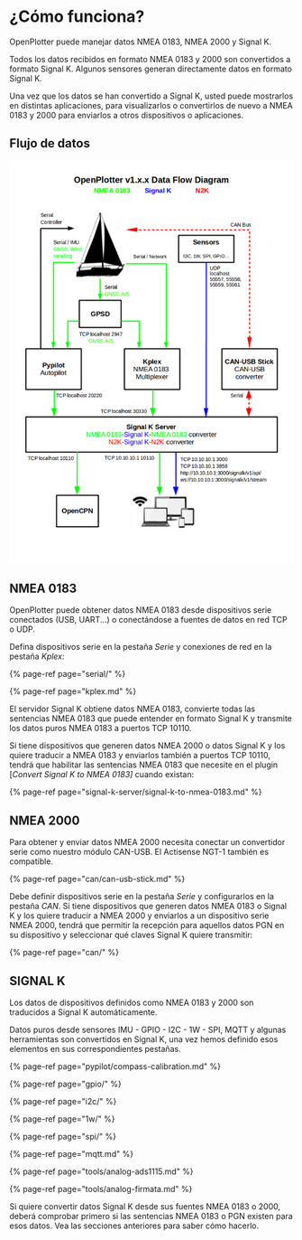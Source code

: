 # ¿Cómo funciona?

OpenPlotter puede manejar datos NMEA 0183, NMEA 2000 y Signal K.

Todos los datos recibidos en formato NMEA 0183 y 2000 son convertidos a formato Signal K. Algunos sensores generan directamente datos en formato Signal K.

Una vez que los datos se han convertido a Signal K, usted puede mostrarlos en distintas aplicaciones, para visualizarlos o convertirlos de nuevo a NMEA 0183 y 2000 para enviarlos a otros dispositivos o aplicaciones.

## Flujo de datos

![](.gitbook/assets/nav_data3.png)

## NMEA 0183

OpenPlotter puede obtener datos NMEA 0183 desde dispositivos serie conectados \(USB, UART...\) o conectándose a fuentes de datos en red TCP o UDP.

Defina  dispositivos serie en la pestaña _Serie_ y conexiones de red en la pestaña _Kplex_:

{% page-ref page="serial/" %}

{% page-ref page="kplex.md" %}

El servidor Signal K obtiene datos NMEA 0183, convierte todas las sentencias NMEA 0183 que puede entender en formato Signal K y transmite los datos puros NMEA 0183 a puertos TCP 10110.

Si tiene dispositivos que generen datos NMEA 2000 o datos Signal K y los quiere traducir a NMEA 0183 y enviarlos también a puertos TCP 10110, tendrá que habilitar las sentencias NMEA 0183 que necesite en el plugin \[_Convert Signal K to NMEA 0183\]_ cuando existan:

{% page-ref page="signal-k-server/signal-k-to-nmea-0183.md" %}

## NMEA 2000

Para obtener y enviar datos NMEA 2000 necesita conectar un convertidor serie como nuestro  módulo CAN-USB. El Actisense NGT-1 también es compatible.

{% page-ref page="can/can-usb-stick.md" %}

Debe definir dispositivos serie en la pestaña _Serie_  y configurarlos en la pestaña _CAN_. Si tiene dispositivos que generen  datos NMEA 0183 o Signal K y los quiere traducir a NMEA 2000 y enviarlos a un dispositivo serie NMEA 2000, tendrá que permitir la recepción para aquellos datos PGN en su dispositivo y seleccionar qué claves Signal K quiere transmitir:

{% page-ref page="can/" %}

## SIGNAL K

Los datos de dispositivos definidos como NMEA 0183 y 2000 son traducidos a Signal K automáticamente.

Datos puros desde sensores IMU - GPIO - I2C - 1W - SPI, MQTT y algunas herramientas son convertidos en Signal K, una vez hemos definido esos elementos en sus correspondientes pestañas.

{% page-ref page="pypilot/compass-calibration.md" %}

{% page-ref page="gpio/" %}

{% page-ref page="i2c/" %}

{% page-ref page="1w/" %}

{% page-ref page="spi/" %}

{% page-ref page="mqtt.md" %}

{% page-ref page="tools/analog-ads1115.md" %}

{% page-ref page="tools/analog-firmata.md" %}

Si quiere convertir datos Signal K desde sus fuentes NMEA 0183 o 2000, deberá comprobar primero si las sentencias NMEA 0183 o PGN existen para esos datos. Vea las secciones anteriores para saber cómo hacerlo.

